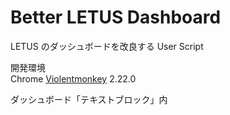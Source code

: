# Better LETUS Dashboard

LETUS のダッシュボードを改良する User Script

開発環境  
Chrome [Violentmonkey](https://chrome.google.com/webstore/detail/violentmonkey/jinjaccalgkegednnccohejagnlnfdag) 2.22.0

ダッシュボード「テキストブロック」内 <script> にコピペすることでも使用可能

<details>
  <summary>更新停止（2024 年秋）</summary>

  作者の LETUS の利用頻度が下がった（現在 M1）のに伴い、2024 年秋で更新を停止します。  
  ご利用ありがとうございました。

  安全装置を削除すれば 2025 年以降も使えるかもしれません。  
  改変・公開など好きにしていただいてかまいません。  
  （フロントエンドの知識が浅い頃に作ったので、全体的にしんどいです・・・）

  LETUS のテキストブロックで動くスクリプトを書く上で、私が困ったこととその対応を挙げておきます：

  - `<style>` が LETUS に消されてしまう
    - 完全一致で削除してそう
    - テンプレートリテラルで `<${"style"}>` とすると消されなかった
  - `<`, `>` が `&lt;`, `&gt;` に変換されることがある
    - 変換される条件がよくわからない
    - 補助的なスクリプトを別途用意することに（導入方法を参照）
  - jQuery の読み込みが遅い
    - LETUS 側が利用しており、そのうち読み込まれる
    - 適当に待つようにした
    - 今思えば jQuery は使うべきではなかった
</details>

## 機能

### 上部に時間割を追加する

<img width="1097" src="https://user-images.githubusercontent.com/70136871/155876260-b6eed26a-bd7f-4381-a7e1-c173bec6d764.png">

前期・後期を切り替えられる

下部に時間割に載らない集中講義等のショートカットを配置可能

## 導入方法

テキストブロック の方を推奨  
この方法だとモバイルなどの Violentmonkey がない環境でも動作する

<details>
  <summary>テキストブロック</summary>
  
  1. https://letus.ed.tus.ac.jp/my/ にアクセスする
  
  2. 右上の「このページをカスタマイズする」を押す
  
  3. どこかに「ブロックを追加する」が現れるので、「テキスト」を押す  
     <img width="256px" src="https://github.com/yawarakacream/better-letus-dashboard/assets/70136871/fd09a0f6-5e40-4a16-867f-0d676e85b5db">  

  4. どこかに「(新しいテキストブロック)」が現れるので、歯車をクリックして「(新しいテキストブロック) ブロックを設定する」を押す  
     <img width="384px" src="https://github.com/yawarakacream/better-letus-dashboard/assets/70136871/5a41c865-acd3-4445-8d43-8ecb915be62a">  

  5. 「テキストブロックタイトル」「コンテンツ」を以下のように書く  
     「コンテンツ」を書く際は、**「\</\>」を押し**、元々書かれている `<p dir="ltr" style="text-align: left;"><br></p>` を消す  
     <img width="480px" src="https://github.com/user-attachments/assets/c00c2d85-58ba-4d7c-b1ab-f8a3bd397d5b">
     ```html
     <script id="bld-script-main" type="text/plain">

     </script>

     <script>
       const element = document.getElementById("bld-script-main");
       const script = element.innerHTML.replace(/&lt;/g, "<").replace(/&gt;/g, ">");

       const newElement = document.createElement("script");
       newElement.innerHTML = script;

       element.parentElement.appendChild(newElement);
       element.remove();
     </script>
     ```

  7. 2 行目に <a href="https://github.com/yawarakacream/Better-LETUS-Dashboard/blob/main/main.js">main.js</a> を貼り付ける  
     <img width="384px" src="https://github.com/user-attachments/assets/0f1e3981-0a67-41df-98c9-bb8924fea937">  

  8. 各種設定を自分の時間割等に合わせて変更する
  
  9. 下部の「変更を保存する」を押す
  
  10. ダッシュボードに戻るので、右上の「このページのカスタマイズを終了する」を押す
  
  ＊ 「カスタマイズを終了する」の後 https://letus.ed.tus.ac.jp/my/index.php にリダイレクトするが、ここでは本スクリプトは動作しないので、自分で https://letus.ed.tus.ac.jp/my/ に移動する
</details>

<details>
  <summary>Violentmonkey</summary>
  
  1. Chrome に [Violentmonkey](https://chrome.google.com/webstore/detail/violentmonkey/jinjaccalgkegednnccohejagnlnfdag) を入れる
  
  2. https://letus.ed.tus.ac.jp/my/ にアクセスする

  3. 拡張機能のメニューを開く  
  <img width="256px" src="https://user-images.githubusercontent.com/70136871/114344209-5ea3e400-9b9a-11eb-8e47-c0bed0d5db8b.png">

  4. 「新しいスクリプトを作成」を押す  
  <img width="256px" src="https://user-images.githubusercontent.com/70136871/114344279-7da27600-9b9a-11eb-8f31-d6fcc7403bc1.png">

  5. [main.js](https://github.com/yawarakacream/Better-LETUS-Dashboard/blob/main/main.js) を貼り付ける (元の 1 ~ 10 行はいらない)  
  <img width="256px" src="https://user-images.githubusercontent.com/70136871/114344378-ad517e00-9b9a-11eb-90f6-5955e12fe712.png">

  6. 各種設定を自分の時間割等に合わせて変更する

  7. 保存して閉じる
</details>

## 更新履歴

### v20240914

- テキストブロック使用時の導入方法を変更
  - LETUS の仕様変更で、`<` や `>` が `&lt;` や `&gt;` に変換されることがあるようになった
  - 変換される条件がよくわからないので、補助的なスクリプトを追加（導入方法を参照）

### v20240225

- 2024 年度用 初版

### v20230909

- 前期と後期の名称を first と second から spring と fall に変更
- タイムラインブロックの設定が保存されるようになったので、同設定の自動変更機能を削除

### v20230225

- 2023 年度用 初版

### v20220909

- 時間割表の行・列の表示切替を学期毎に設定できるように
- 時間割表の時間の列の幅が表示している学期によらず一定になるように

### v20220408

- コース名をシンプルにできるように

### v20220227

- 2022 年度用 初版

### 2021 年度用からの変更点

- 時間割にショートカット置き場を追加
- ~~タイムラインブロックの表示個数の設定の廃止に伴い、同設定の自動変更機能を削除~~
  - 廃止されてなかった...

## 注意事項

安全のための制限として、以下の条件をすべてクリアしていなければ動作しない：

- 本スクリプトの開発年度と LETUS の年度が合わなければならない
- `location.href` が https://letus.ed.tus.ac.jp/my/ と完全一致する
- LETUS 側のカスタマイズ機能を使用中ではない

利用は自己責任です
